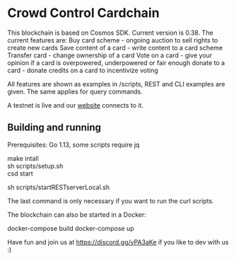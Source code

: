 # Crowd Control Cardchain

This blockchain is based on Cosmos SDK. Current version is 0.38.
The current features are:
Buy card scheme - ongoing auction to sell rights to create new cards
Save content of a card - write content to a card scheme
Transfer card - change ownership of a card 
Vote on a card - give your opinion if a card is overpowered, underpowered or fair enough
donate to a card - donate credits on a card to incentivize voting

All features are shown as examples in /scripts, REST and CLI examples are given. The same applies for query commands.

A testnet is live and our [website](https://www.crowdcontrol.network) connects to it.

## Building and running

Prerequisites: Go 1.13, some scripts require jq

make intall  
sh scripts/setup.sh  
csd start  

sh scripts/startRESTserverLocal.sh

The last command is only necessary if you want to run the curl scripts.

The blockchain can also be started in a Docker:

docker-compose build
docker-compose up

Have fun and join us at https://discord.gg/yPA3aKe if you like to dev with us :)
